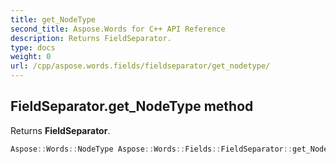 ```yaml
---
title: get_NodeType
second_title: Aspose.Words for C++ API Reference
description: Returns FieldSeparator. 
type: docs
weight: 0
url: /cpp/aspose.words.fields/fieldseparator/get_nodetype/
---
```

## FieldSeparator.get_NodeType method


Returns **FieldSeparator**.

```cpp
Aspose::Words::NodeType Aspose::Words::Fields::FieldSeparator::get_NodeType() const override
```

